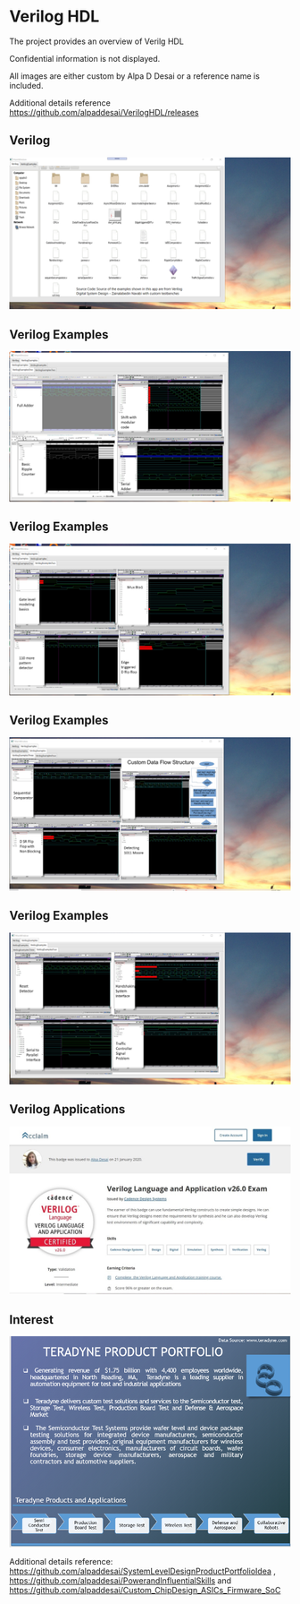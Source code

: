# Verilog HDL

The project provides an overview of Verilg HDL

Confidential information is not displayed.

All images are either custom by Alpa D Desai or a reference name is included.

Additional details reference https://github.com/alpaddesai/VerilogHDL/releases

## Verilog
![image](Verilog.png)

## Verilog Examples
![image](VerilogExamplesOne.png)

## Verilog Examples
![image](VerilogExamplesTwo.png)

## Verilog Examples
![image](VerilogExamplesThree.png)

## Verilog Examples 
![image](VerilogExamplesFour.png)

## Verilog Applications
![image](VerilogLanguageandApplication.jpg)

## Interest
![image](image1.png)

Additional details reference: https://github.com/alpaddesai/SystemLevelDesignProductPortfolioIdea , https://github.com/alpaddesai/PowerandInfluentialSkills  and https://github.com/alpaddesai/Custom_ChipDesign_ASICs_Firmware_SoC
